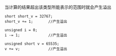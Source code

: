 当计算的结果超出该类型所能表示的范围时就会产生溢出
```
short short_v = 32767;
short_v += 1;       //产生溢出

unsigned i = 0;
i -= 1;             //产生溢出

unsigned short v = 65535;
v += v;             //产生溢出
```